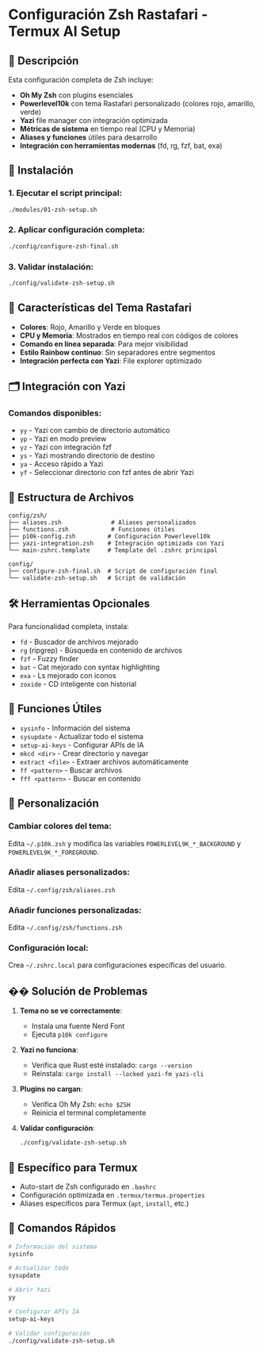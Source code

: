 # Configuración Zsh Rastafari - Termux AI Setup

## 🌈 Descripción

Esta configuración completa de Zsh incluye:

- **Oh My Zsh** con plugins esenciales
- **Powerlevel10k** con tema Rastafari personalizado (colores rojo, amarillo, verde)
- **Yazi** file manager con integración optimizada
- **Métricas de sistema** en tiempo real (CPU y Memoria)
- **Aliases y funciones** útiles para desarrollo
- **Integración con herramientas modernas** (fd, rg, fzf, bat, exa)

## 🚀 Instalación

### 1. Ejecutar el script principal:
```bash
./modules/01-zsh-setup.sh
```

### 2. Aplicar configuración completa:
```bash
./config/configure-zsh-final.sh
```

### 3. Validar instalación:
```bash
./config/validate-zsh-setup.sh
```

## 🎨 Características del Tema Rastafari

- **Colores**: Rojo, Amarillo y Verde en bloques
- **CPU y Memoria**: Mostrados en tiempo real con códigos de colores
- **Comando en línea separada**: Para mejor visibilidad
- **Estilo Rainbow continuo**: Sin separadores entre segmentos
- **Integración perfecta con Yazi**: File explorer optimizado

## 🗂️ Integración con Yazi

### Comandos disponibles:
- `yy` - Yazi con cambio de directorio automático
- `yp` - Yazi en modo preview
- `yz` - Yazi con integración fzf
- `ys` - Yazi mostrando directorio de destino
- `ya` - Acceso rápido a Yazi
- `yf` - Seleccionar directorio con fzf antes de abrir Yazi

## 📁 Estructura de Archivos

```
config/zsh/
├── aliases.zsh              # Aliases personalizados
├── functions.zsh            # Funciones útiles
├── p10k-config.zsh         # Configuración Powerlevel10k
├── yazi-integration.zsh    # Integración optimizada con Yazi
└── main-zshrc.template     # Template del .zshrc principal

config/
├── configure-zsh-final.sh  # Script de configuración final
└── validate-zsh-setup.sh   # Script de validación
```

## 🛠️ Herramientas Opcionales

Para funcionalidad completa, instala:
- `fd` - Buscador de archivos mejorado
- `rg` (ripgrep) - Búsqueda en contenido de archivos
- `fzf` - Fuzzy finder
- `bat` - Cat mejorado con syntax highlighting
- `exa` - Ls mejorado con iconos
- `zoxide` - CD inteligente con historial

## 🎯 Funciones Útiles

- `sysinfo` - Información del sistema
- `sysupdate` - Actualizar todo el sistema
- `setup-ai-keys` - Configurar APIs de IA
- `mkcd <dir>` - Crear directorio y navegar
- `extract <file>` - Extraer archivos automáticamente
- `ff <pattern>` - Buscar archivos
- `fff <pattern>` - Buscar en contenido

## 🔧 Personalización

### Cambiar colores del tema:
Edita `~/.p10k.zsh` y modifica las variables `POWERLEVEL9K_*_BACKGROUND` y `POWERLEVEL9K_*_FOREGROUND`.

### Añadir aliases personalizados:
Edita `~/.config/zsh/aliases.zsh`

### Añadir funciones personalizadas:
Edita `~/.config/zsh/functions.zsh`

### Configuración local:
Crea `~/.zshrc.local` para configuraciones específicas del usuario.

## �� Solución de Problemas

1. **Tema no se ve correctamente**: 
   - Instala una fuente Nerd Font
   - Ejecuta `p10k configure`

2. **Yazi no funciona**:
   - Verifica que Rust esté instalado: `cargo --version`
   - Reinstala: `cargo install --locked yazi-fm yazi-cli`

3. **Plugins no cargan**:
   - Verifica Oh My Zsh: `echo $ZSH`
   - Reinicia el terminal completamente

4. **Validar configuración**:
   ```bash
   ./config/validate-zsh-setup.sh
   ```

## 📱 Específico para Termux

- Auto-start de Zsh configurado en `.bashrc`
- Configuración optimizada en `.termux/termux.properties`
- Aliases específicos para Termux (`apt`, `install`, etc.)

## 🌟 Comandos Rápidos

```bash
# Información del sistema
sysinfo

# Actualizar todo
sysupdate

# Abrir Yazi
yy

# Configurar APIs IA
setup-ai-keys

# Validar configuración
./config/validate-zsh-setup.sh
```
